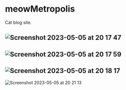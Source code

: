 # meowMetropolis
Cat blog site.


![Screenshot 2023-05-05 at 20 17 47](https://user-images.githubusercontent.com/111706176/236526709-f787edb7-c317-42b3-85bd-c7e3cb38c368.png)
---------------
![Screenshot 2023-05-05 at 20 17 59](https://user-images.githubusercontent.com/111706176/236526732-c67771f6-7080-47e3-a6b3-82ba0abbb2f7.png)
---------------
![Screenshot 2023-05-05 at 20 18 17](https://user-images.githubusercontent.com/111706176/236526734-841e7241-9ee4-43bb-9f72-f11596bd8517.png)
---------------
![Screenshot 2023-05-05 at 20 21 13](https://user-images.githubusercontent.com/111706176/236526735-078826fe-1f21-49e2-8389-c2b391453dfa.png)
